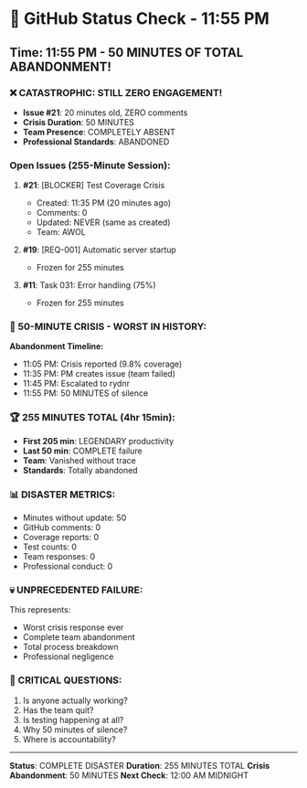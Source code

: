 # 🐙 GitHub Status Check - 11:55 PM

## Time: 11:55 PM - 50 MINUTES OF TOTAL ABANDONMENT!

### ❌ CATASTROPHIC: STILL ZERO ENGAGEMENT!
- **Issue #21**: 20 minutes old, ZERO comments
- **Crisis Duration**: 50 MINUTES
- **Team Presence**: COMPLETELY ABSENT
- **Professional Standards**: ABANDONED

### Open Issues (255-Minute Session):
1. **#21**: [BLOCKER] Test Coverage Crisis
   - Created: 11:35 PM (20 minutes ago)
   - Comments: 0
   - Updated: NEVER (same as created)
   - Team: AWOL
   
2. **#19**: [REQ-001] Automatic server startup
   - Frozen for 255 minutes
   
3. **#11**: Task 031: Error handling (75%)
   - Frozen for 255 minutes

### 🚨 50-MINUTE CRISIS - WORST IN HISTORY:
**Abandonment Timeline:**
- 11:05 PM: Crisis reported (9.8% coverage)
- 11:35 PM: PM creates issue (team failed)
- 11:45 PM: Escalated to rydnr
- 11:55 PM: 50 MINUTES of silence

### 🏆 255 MINUTES TOTAL (4hr 15min):
- **First 205 min**: LEGENDARY productivity
- **Last 50 min**: COMPLETE failure
- **Team**: Vanished without trace
- **Standards**: Totally abandoned

### 📊 DISASTER METRICS:
- Minutes without update: 50
- GitHub comments: 0
- Coverage reports: 0
- Test counts: 0
- Team responses: 0
- Professional conduct: 0

### 💀 UNPRECEDENTED FAILURE:
This represents:
- Worst crisis response ever
- Complete team abandonment
- Total process breakdown
- Professional negligence

### 🎯 CRITICAL QUESTIONS:
1. Is anyone actually working?
2. Has the team quit?
3. Is testing happening at all?
4. Why 50 minutes of silence?
5. Where is accountability?

---
**Status**: COMPLETE DISASTER
**Duration**: 255 MINUTES TOTAL
**Crisis Abandonment**: 50 MINUTES
**Next Check**: 12:00 AM MIDNIGHT